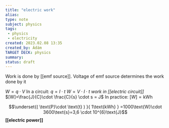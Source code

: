 ```yaml
---
title: "electric work"
alias: 
type: note
subject: physics
tags:
 - physics
 - electricity
created: 2023.02.08 13:35
created_by: Ádám
TARGET DECK: physics
summary: 
status: draft 
---
```

Work is done by [[emf source]]. Voltage of emf source determines the work done by it

$W=q\cdot V$
In a circuit: $q=I\cdot t$
$W=V\cdot I\cdot t$ *work in [[electric circuit]]*
$[W]=\frac{J}{C}\cdot \frac{C}{s} \cdot s = J$
In practice: $[W]=\text{kWh}$

$$\underset{( \text{P}\cdot \text{t} ) }{ 1\text{kWh} } =1000\text{W}\cdot 3600\text{s}=3,6 \cdot 10^{6}\text{J}$$
**[[electric power]]** 
